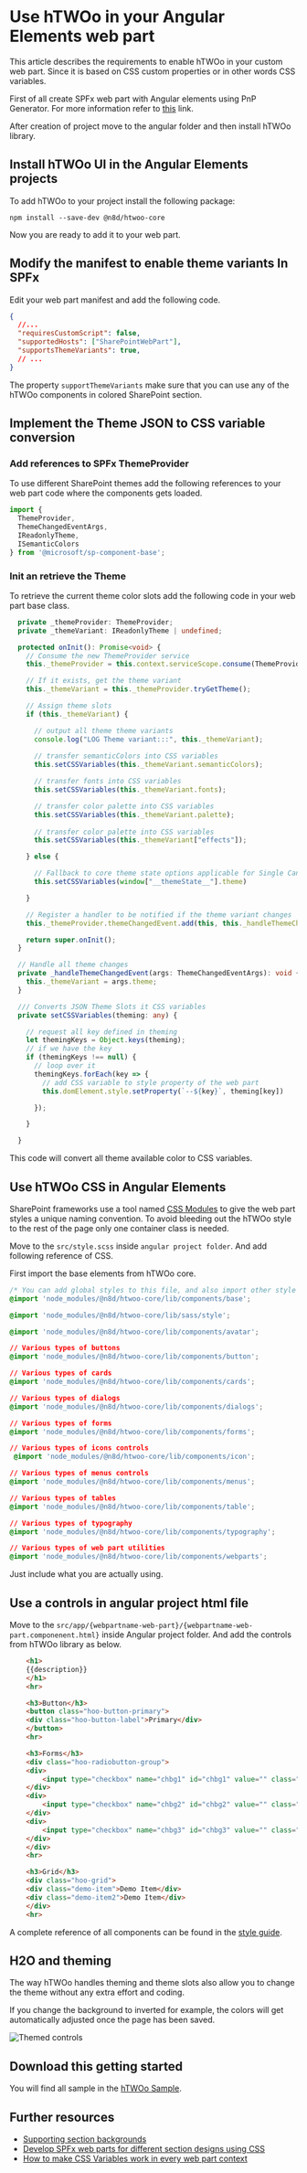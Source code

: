 # Use hTWOo in your Angular Elements web part

This article describes the requirements to enable hTWOo in your custom web part. Since it is based on CSS custom properties or in other words CSS variables. 

First of all create SPFx web part with Angular elements using PnP Generator. For more information refer to [this](https://pnp.github.io/generator-spfx/) link.

After creation of project move to the angular folder and then install hTWOo library.

## Install hTWOo UI in the Angular Elements projects

To add hTWOo to your project install the following package:

```shell
npm install --save-dev @n8d/htwoo-core
```

Now you are ready to add it to your web part.

## Modify the manifest to enable theme variants In SPFx

Edit your web part manifest and add the following code.

```json
{ 
  //...
  "requiresCustomScript": false,
  "supportedHosts": ["SharePointWebPart"],
  "supportsThemeVariants": true,
  // ...
}
```

The property `supportThemeVariants` make sure that you can use any of the hTWOo components in colored SharePoint section.

## Implement the Theme JSON to CSS variable conversion

### Add references to SPFx ThemeProvider

To use different SharePoint themes add the following references to your web part code where the components gets loaded.

```typescript
import {
  ThemeProvider,
  ThemeChangedEventArgs,
  IReadonlyTheme,
  ISemanticColors
} from '@microsoft/sp-component-base';
```

### Init an retrieve the Theme

To retrieve the current theme color slots add the following code in your web part base class.


```typescript
  private _themeProvider: ThemeProvider;
  private _themeVariant: IReadonlyTheme | undefined;

  protected onInit(): Promise<void> {
    // Consume the new ThemeProvider service
    this._themeProvider = this.context.serviceScope.consume(ThemeProvider.serviceKey);

    // If it exists, get the theme variant
    this._themeVariant = this._themeProvider.tryGetTheme();

    // Assign theme slots
    if (this._themeVariant) {

      // output all theme theme variants
      console.log("LOG Theme variant:::", this._themeVariant);
      
      // transfer semanticColors into CSS variables
      this.setCSSVariables(this._themeVariant.semanticColors);

      // transfer fonts into CSS variables
      this.setCSSVariables(this._themeVariant.fonts);

      // transfer color palette into CSS variables
      this.setCSSVariables(this._themeVariant.palette);
      
      // transfer color palette into CSS variables
      this.setCSSVariables(this._themeVariant["effects"]);

    } else {

      // Fallback to core theme state options applicable for Single Canvas Apps and Microsoft Teams
      this.setCSSVariables(window["__themeState__"].theme)

    }

    // Register a handler to be notified if the theme variant changes
    this._themeProvider.themeChangedEvent.add(this, this._handleThemeChangedEvent);

    return super.onInit();
  }

  // Handle all theme changes
  private _handleThemeChangedEvent(args: ThemeChangedEventArgs): void {
    this._themeVariant = args.theme;
  }

  /// Converts JSON Theme Slots it CSS variables
  private setCSSVariables(theming: any) {

    // request all key defined in theming
    let themingKeys = Object.keys(theming);
    // if we have the key
    if (themingKeys !== null) {
      // loop over it
      themingKeys.forEach(key => {
        // add CSS variable to style property of the web part
        this.domElement.style.setProperty(`--${key}`, theming[key])

      });

    }

  }
```

This code will convert all theme available color to CSS variables.

## Use hTWOo CSS in Angular Elements

SharePoint frameworks use a tool named [CSS Modules](https://github.com/css-modules/css-modules) to give the web part styles a unique naming convention. To avoid bleeding out the hTWOo style to the rest of the page only one container class is needed.

Move to the `src/style.scss` inside `angular project folder`. And add following reference of CSS.

First import the base elements from hTWOo core.

```css
/* You can add global styles to this file, and also import other style files */
@import 'node_modules/@n8d/htwoo-core/lib/components/base';

@import 'node_modules/@n8d/htwoo-core/lib/sass/style';

@import 'node_modules/@n8d/htwoo-core/lib/components/avatar';

// Various types of buttons
@import 'node_modules/@n8d/htwoo-core/lib/components/button';

// Various types of cards
@import 'node_modules/@n8d/htwoo-core/lib/components/cards';

// Various types of dialogs
@import 'node_modules/@n8d/htwoo-core/lib/components/dialogs';

// Various types of forms
@import 'node_modules/@n8d/htwoo-core/lib/components/forms';

// Various types of icons controls
 @import 'node_modules/@n8d/htwoo-core/lib/components/icon';

// Various types of menus controls
@import 'node_modules/@n8d/htwoo-core/lib/components/menus';

// Various types of tables
@import 'node_modules/@n8d/htwoo-core/lib/components/table';

// Various types of typography
@import 'node_modules/@n8d/htwoo-core/lib/components/typography';

// Various types of web part utilities
@import 'node_modules/@n8d/htwoo-core/lib/components/webparts';

```

Just include what you are actually using.

## Use a controls in angular project html file

Move to the `src/app/{webpartname-web-part}/{webpartname-web-part.componenent.html}` inside Angular project folder. And add the controls from hTWOo library as below.

```html
    <h1>
    {{description}}
    </h1>
    <hr>

    <h3>Button</h3>
    <button class="hoo-button-primary">
    <div class="hoo-button-label">Primary</div>
    </button>
    <hr>

    <h3>Forms</h3>
    <div class="hoo-radiobutton-group">
    <div>
        <input type="checkbox" name="chbg1" id="chbg1" value="" class="hoo-checkbox"><label for="chbg1">Apple</label>
    </div>
    <div>
        <input type="checkbox" name="chbg2" id="chbg2" value="" class="hoo-checkbox"><label for="chbg2">Avocado</label>
    </div>
    <div>
        <input type="checkbox" name="chbg3" id="chbg3" value="" class="hoo-checkbox"><label for="chbg3">Banana</label>
    </div>
    </div>
    <hr>

    <h3>Grid</h3>
    <div class="hoo-grid">
    <div class="demo-item">Demo Item</div>
    <div class="demo-item2">Demo Item</div>
    </div>
    <hr>
```

A complete reference of all components can be found in the [style guide](https://lab.n8d.studio/htwoo/htwoo-core/?p=all).

## H2O and theming

The way hTWOo handles theming and theme slots also allow you to change the theme without any extra effort and coding.

If you change the background to inverted for example, the colors will get automatically adjusted once the page has been saved.

![Themed controls][controls-theming]

## Download this getting started

You will find all sample in the [hTWOo Sample](https://github.com/n8design/htwoo-samples).

## Further resources

* [Supporting section backgrounds](https://docs.microsoft.com/en-us/sharepoint/dev/spfx/web-parts/guidance/supporting-section-backgrounds)
* [Develop SPFx web parts for different section designs using CSS](https://n8d.at/develop-spfx-web-parts-for-different-section-designs-using-css/)
* [How to make CSS Variables work in every web part context](https://n8d.at/how-to-make-css-variables-work-in-every-web-part-context/)
  

[controls-theming]: ./how-to-spfx-angular-elements-theme.png "Theming"
